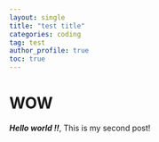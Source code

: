 ```yaml
---
layout: single
title: "test title"
categories: coding
tag: test 
author_profile: true
toc: true
---
```


# WOW

***Hello world !!***, This is my second post!
